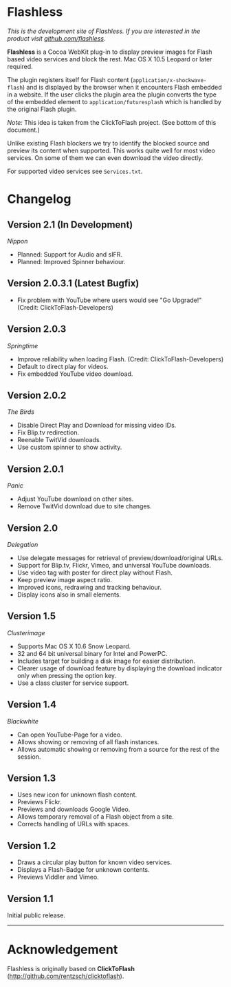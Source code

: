 Flashless
=========

*This is the development site of Flashless. If you are interested in the product visit [github.com/flashless](http://useless.github.com/flashless/).*

**Flashless** is a Cocoa WebKit plug-in to display preview images for Flash based video services and block the rest. Mac OS X 10.5 Leopard or later required.

The plugin registers itself for Flash content (`application/x-shockwave-flash`) and is displayed by the browser when it encounters Flash embedded in a website. If the user clicks the plugin area the plugin converts the type of the embedded element to `application/futuresplash` which is handled by the original Flash plugin.

*Note:* This idea is taken from the ClickToFlash project. (See bottom of this document.)

Unlike existing Flash blockers we try to identify the blocked source and preview its content when supported. This works quite well for most video services. On some of them we can even download the video directly.

For supported video services see `Services.txt`.

Changelog
=========

Version 2.1 (In Development)
-----------
_Nippon_

* Planned: Support for Audio and sIFR.
* Planned: Improved Spinner behaviour.


Version 2.0.3.1 (Latest Bugfix)
---------------

* Fix problem with YouTube where users would see "Go Upgrade!" (Credit: ClickToFlash-Developers)


Version 2.0.3
-------------
_Springtime_

* Improve reliability when loading Flash. (Credit: ClickToFlash-Developers)
* Default to direct play for videos.
* Fix embedded YouTube video download.


Version 2.0.2
-------------
_The Birds_

* Disable Direct Play and Download for missing video IDs.
* Fix Blip.tv redirection.
* Reenable TwitVid downloads.
* Use custom spinner to show activity.


Version 2.0.1
-------------
_Panic_

* Adjust YouTube download on other sites.
* Remove TwitVid download due to site changes.


Version 2.0
-----------
_Delegation_

* Use delegate messages for retrieval of preview/download/original URLs.
* Support for Blip.tv, Flickr, Vimeo, and universal YouTube downloads.
* Use video tag with poster for direct play without Flash.
* Keep preview image aspect ratio.
* Improved icons, redrawing and tracking behaviour.
* Display icons also in small elements.


Version 1.5
-----------
_Clusterimage_

* Supports Mac OS X 10.6 Snow Leopard.
* 32 and 64 bit universal binary for Intel and PowerPC.
* Includes target for building a disk image for easier distribution.
* Clearer usage of download feature by displaying the download indicator only when pressing the option key.
* Use a class cluster for service support.


Version 1.4
-----------
_Blackwhite_

* Can open YouTube-Page for a video.
* Allows showing or removing of all flash instances.
* Allows automatic showing or removing from a source for the rest of the session.


Version 1.3
-----------

* Uses new icon for unknown flash content.
* Previews Flickr.
* Previews and downloads Google Video.
* Allows temporary removal of a Flash object from a site.
* Corrects handling of URLs with spaces.


Version 1.2
-----------

* Draws a circular play button for known video services.
* Displays a Flash-Badge for unknown contents.
* Previews Viddler and Vimeo.


Version 1.1
-----------

Initial public release.

***

Acknowledgement
===============

Flashless is originally based on **ClickToFlash** (<http://github.com/rentzsch/clicktoflash>).

